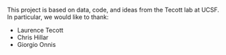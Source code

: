 This project is based on data, code, and ideas from the Tecott lab at UCSF.
In particular, we would like to thank:

- Laurence Tecott
- Chris Hillar
- Giorgio Onnis 
